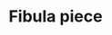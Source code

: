 ---
layout: item
title: Fibula piece
item-id: 6167
datatable: true
id: 6167
name: "Fibula piece"
members: true
lowalch: 24
highalch: 36
examine: "An interesting looking bone shard."
monsters:
  - id: 5938
    name: "Wallasalki"
    members: true
    combat_level: 98
    wiki_url: "https://oldschool.runescape.wiki/w/Wallasalki"
    drops:
      - quantity: "1"
        rarity: 0.015625
    image: "https://oldschool.runescape.wiki/images/9/91/Wallasalki.png?1ce3f"
---